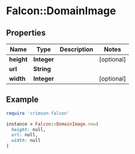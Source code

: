 # Falcon::DomainImage

## Properties

| Name | Type | Description | Notes |
| ---- | ---- | ----------- | ----- |
| **height** | **Integer** |  | [optional] |
| **url** | **String** |  |  |
| **width** | **Integer** |  | [optional] |

## Example

```ruby
require 'crimson-falcon'

instance = Falcon::DomainImage.new(
  height: null,
  url: null,
  width: null
)
```

